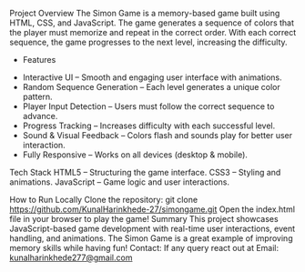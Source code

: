 Project Overview
The Simon Game is a memory-based game built using HTML, CSS, and JavaScript. The game generates a sequence of colors that the player must memorize and repeat in the correct order. With each correct sequence, the game progresses to the next level, increasing the difficulty.

* Features 
- Interactive UI – Smooth and engaging user interface with animations.
- Random Sequence Generation – Each level generates a unique color pattern.
- Player Input Detection – Users must follow the correct sequence to advance.
- Progress Tracking – Increases difficulty with each successful level.
- Sound & Visual Feedback – Colors flash and sounds play for better user interaction.
- Fully Responsive – Works on all devices (desktop & mobile).

Tech Stack
HTML5 – Structuring the game interface.
CSS3 – Styling and animations.
JavaScript – Game logic and user interactions.

How to Run Locally
Clone the repository:
git clone https://github.com/KunalHarinkhede-27/simongame.git
Open the index.html file in your browser to play the game!
Summary
This project showcases JavaScript-based game development with real-time user interactions, event handling, and animations. The Simon Game is a great example of improving memory skills while having fun!
Contact: If any query react out at Email: kunalharinkhede277@gmail.com
